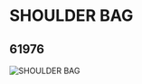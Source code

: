 # SHOULDER BAG
## 61976
![SHOULDER BAG](https://lc-www-live-s.legocdn.com/media/bricks/5/2/4550632.jpg)